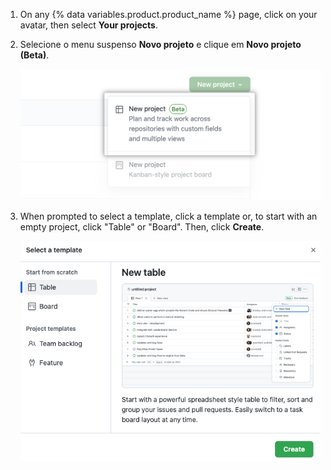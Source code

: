1. On any {% data variables.product.product_name %} page, click on your avatar, then select **Your projects**.
1. Selecione o menu suspenso **Novo projeto** e clique em **Novo projeto (Beta)**.

   ![Novo projeto](/assets/images/help/issues/new_project_beta.png)
1. When prompted to select a template, click a template or, to start with an empty project, click "Table" or "Board". Then, click **Create**.

   ![Screenshot showing template selection modal](/assets/images/help/issues/projects-select-template.png)

